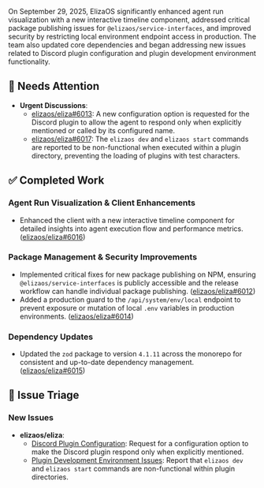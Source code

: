 On September 29, 2025, ElizaOS significantly enhanced agent run visualization with a new interactive timeline component, addressed critical package publishing issues for `@elizaos/service-interfaces`, and improved security by restricting local environment endpoint access in production. The team also updated core dependencies and began addressing new issues related to Discord plugin configuration and plugin development environment functionality.

## 🚨 Needs Attention
- **Urgent Discussions**:
    - [elizaos/eliza#6013](https://github.com/elizaos/eliza/issues/6013): A new configuration option is requested for the Discord plugin to allow the agent to respond only when explicitly mentioned or called by its configured name.
    - [elizaos/eliza#6017](https://github.com/elizaos/eliza/issues/6017): The `elizaos dev` and `elizaos start` commands are reported to be non-functional when executed within a plugin directory, preventing the loading of plugins with test characters.

## ✅ Completed Work
### Agent Run Visualization & Client Enhancements
- Enhanced the client with a new interactive timeline component for detailed insights into agent execution flow and performance metrics. ([elizaos/eliza#6016](https://github.com/elizaos/eliza/pull/6016))

### Package Management & Security Improvements
- Implemented critical fixes for new package publishing on NPM, ensuring `@elizaos/service-interfaces` is publicly accessible and the release workflow can handle individual package publishing. ([elizaos/eliza#6012](https://github.com/elizaos/eliza/pull/6012))
- Added a production guard to the `/api/system/env/local` endpoint to prevent exposure or mutation of local `.env` variables in production environments. ([elizaos/eliza#6014](https://github.com/elizaos/eliza/pull/6014))

### Dependency Updates
- Updated the `zod` package to version `4.1.11` across the monorepo for consistent and up-to-date dependency management. ([elizaos/eliza#6015](https://github.com/elizaos/eliza/pull/6015))

## 🐞 Issue Triage
### New Issues
- **elizaos/eliza**:
    - [Discord Plugin Configuration](https://github.com/elizaos/eliza/issues/6013): Request for a configuration option to make the Discord plugin respond only when explicitly mentioned.
    - [Plugin Development Environment Issues](https://github.com/elizaos/eliza/issues/6017): Report that `elizaos dev` and `elizaos start` commands are non-functional within plugin directories.